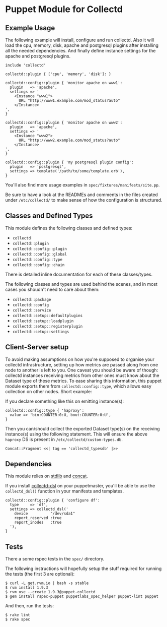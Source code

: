 Puppet Module for Collectd
==========================

Example Usage
-------------

The following example will install, configure and run collectd. Also it will load the cpu, memory, disk, apache and postgresql plugins after installing all the needed dependencies. And finally define instance settings for the apache and postgresql plugins.

```Puppet
include 'collectd'

collectd::plugin { ['cpu', 'memory', 'disk']: }

collectd::config::plugin { 'monitor apache on www1':
  plugin   => 'apache',
  settings => '
    <Instance "www1">
      URL "http://www1.example.com/mod_status?auto"
    </Instance>
',
}

collectd::config::plugin { 'monitor apache on www2':
  plugin   => 'apache',
  settings => '
    <Instance "www2">
      URL "http://www2.example.com/mod_status?auto"
    </Instance>
',
}

collectd::config::plugin { 'my postgresql plugin config':
  plugin   => 'postgresql',
  settings => template('/path/to/some/template.erb'),
}
```

You'll also find more usage examples in `spec/fixtures/manifests/site.pp`.

Be sure to have a look at the READMEs and comments in the files created under `/etc/collectd/` to make sense of how the configuration is structured.

Classes and Defined Types
-------------------------

This module defines the following classes and defined types:
 * `collectd`
 * `collectd::plugin`
 * `collectd::config::plugin`
 * `collectd::config::global`
 * `collectd::config::type`
 * `collectd::config::chain`

There is detailed inline documentation for each of these classes/types.

The following classes and types are used behind the scenes, and in most cases you shoudn't need to care about them:
 * `collectd::package`
 * `collectd::config`
 * `collectd::service`
 * `collectd::setup::defaultplugins`
 * `collectd::setup::loadplugin`
 * `collectd::setup::registerplugin`
 * `collectd::setup::settings`

Client-Server setup
-------------------

To avoid making assumptions on how you're supposed to organise your collectd infrastructure, setting up how metrics are passed along from one node to another is left to you. One caveat you should be aware of though: collectd instances receiving metrics from other ones must know about the Dataset type of these metrics. To ease sharing this information, this puppet module exports them from `collectd::config::type`, which allows easy collection on other nodes. Short example:

If you declare something like this on emitting instance(s):

```Puppet
collectd::config::type { 'haproxy':
  value => 'bin:COUNTER:0:U, bout:COUNTER:0:U',
}
```

Then you can/should collect the exported Dataset type(s) on the receiving instance(s) using the following statement. This will ensure the above `haproxy` DS is present in `/etc/collectd/custom-types.db`.

```Puppet
Concat::Fragment <<| tag == 'collectd_typesdb' |>>
```

Dependencies
------------

This module relies on [stdlib](http://github.com/puppetlabs/puppetlabs-stdlib) and [concat](http://github.com/ripienaar/puppet-concat).

If you install [collectd-dsl](http://github.com/pyr/collectd-dsl) on your puppetmaster, you'll be able to use the `collectd_dsl()` function in your manifests and templates.

```Puppet
collectd::config::plugin { 'configure df':
  type     => 'df',
  settings => collectd_dsl('
    device          "/dev/sda1"
    report_reserved :true
    report_inodes   :true
  '),
}
```

Tests
-----

There a some rspec tests in the `spec/` directory.

The following instructions will hopefully setup the stuff required for running the tests (the first 3 are optional):

    $ curl -L get.rvm.io | bash -s stable
    $ rvm install 1.9.3
    $ rvm use --create 1.9.3@puppet-collectd
    $ gem install rspec-puppet puppetlabs_spec_helper puppet-lint puppet

And then, run the tests:

    $ rake lint
    $ rake spec

